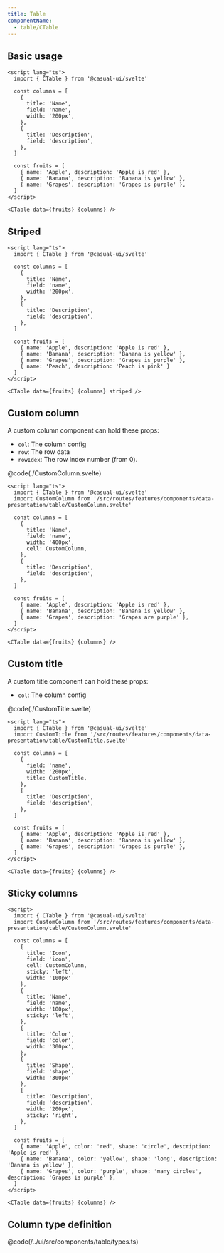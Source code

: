 ```yaml
---
title: Table
componentName:
  - table/CTable
---
```


## Basic usage

```svelte live
<script lang="ts">
  import { CTable } from '@casual-ui/svelte'

  const columns = [
    {
      title: 'Name',
      field: 'name',
      width: '200px',
    },
    {
      title: 'Description',
      field: 'description',
    },
  ]

  const fruits = [
    { name: 'Apple', description: 'Apple is red' },
    { name: 'Banana', description: 'Banana is yellow' },
    { name: 'Grapes', description: 'Grapes is purple' },
  ]
</script>

<CTable data={fruits} {columns} />
```

## Striped

```svelte live
<script lang="ts">
  import { CTable } from '@casual-ui/svelte'

  const columns = [
    {
      title: 'Name',
      field: 'name',
      width: '200px',
    },
    {
      title: 'Description',
      field: 'description',
    },
  ]

  const fruits = [
    { name: 'Apple', description: 'Apple is red' },
    { name: 'Banana', description: 'Banana is yellow' },
    { name: 'Grapes', description: 'Grapes is purple' },
    { name: 'Peach', description: 'Peach is pink' }
  ]
</script>

<CTable data={fruits} {columns} striped />
```

## Custom column

A custom column component can hold these props:

* `col`: The column config
* `row`: The row data
* `rowIdex`: The row index number (from 0).

<Tabs activeName="CustomColumn.svelte">
  <TabPanel name="CustomColumn.svelte">
    
@code(./CustomColumn.svelte)

  </TabPanel>
  <TabPanel name="Live">

```svelte live
<script lang="ts">
  import { CTable } from '@casual-ui/svelte'
  import CustomColumn from '/src/routes/features/components/data-presentation/table/CustomColumn.svelte'

  const columns = [
    {
      title: 'Name',
      field: 'name',
      width: '400px',
      cell: CustomColumn,
    },
    {
      title: 'Description',
      field: 'description',
    },
  ]

  const fruits = [
    { name: 'Apple', description: 'Apple is red' },
    { name: 'Banana', description: 'Banana is yellow' },
    { name: 'Grapes', description: 'Grapes are purple' },
  ]
</script>

<CTable data={fruits} {columns} />
```

  </TabPanel>
</Tabs>



## Custom title

A custom title component can hold these props:

* `col`: The column config

<Tabs activeName="CustomTitle.svelte">
  <TabPanel name="CustomTitle.svelte">
    
@code(./CustomTitle.svelte)

  </TabPanel>
  <TabPanel name="Live">

```svelte live
<script lang="ts">
  import { CTable } from '@casual-ui/svelte'
  import CustomTitle from '/src/routes/features/components/data-presentation/table/CustomTitle.svelte'

  const columns = [
    {
      field: 'name',
      width: '200px',
      title: CustomTitle,
    },
    {
      title: 'Description',
      field: 'description',
    },
  ]

  const fruits = [
    { name: 'Apple', description: 'Apple is red' },
    { name: 'Banana', description: 'Banana is yellow' },
    { name: 'Grapes', description: 'Grapes is purple' },
  ]
</script>

<CTable data={fruits} {columns} />
```

  </TabPanel>
</Tabs>

## Sticky columns

```svelte live
<script>
  import { CTable } from '@casual-ui/svelte'
  import CustomColumn from '/src/routes/features/components/data-presentation/table/CustomColumn.svelte'

  const columns = [
    {
      title: 'Icon',
      field: 'icon',
      cell: CustomColumn,
      sticky: 'left',
      width: '100px'
    },
    {
      title: 'Name',
      field: 'name',
      width: '100px',
      sticky: 'left',
    },
    {
      title: 'Color',
      field: 'color',
      width: '300px',
    },
    {
      title: 'Shape',
      field: 'shape',
      width: '300px'
    },
    {
      title: 'Description',
      field: 'description',
      width: '200px',
      sticky: 'right',
    },
  ]

  const fruits = [
    { name: 'Apple', color: 'red', shape: 'circle', description: 'Apple is red' },
    { name: 'Banana', color: 'yellow', shape: 'long', description: 'Banana is yellow' },
    { name: 'Grapes', color: 'purple', shape: 'many circles', description: 'Grapes is purple' },
  ]
</script>

<CTable data={fruits} {columns} />
```

## Column type definition

@code(/../ui/src/components/table/types.ts)